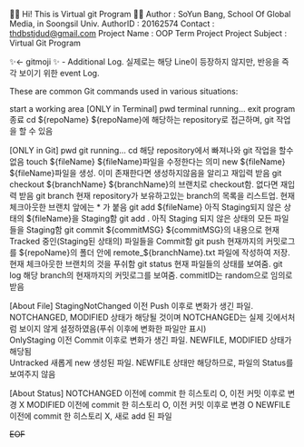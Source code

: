 ✋🏻 Hi! This is Virtual git Program ✋🏻
Author : SoYun Bang, School Of Global Media, in Soongsil Univ.
AuthorID : 20162574
Contact : thdbstjdud@gmail.com
Project Name : OOP Term Project
Project Subject : Virtual Git Program

✨<- gitmoji :sparkles: - Additional Log. 실제로는 해당 Line이 등장하지 않지만, 반응을 즉각 보이기 위한 event Log.

These are common Git commands used in various situations:

start a working area
[ONLY in Terminal]
pwd          terminal running...
exit          program 종료
cd ${repoName}              ${repoName}에 해당하는 repository로 접근하며, git 작업을 할 수 있음

[ONLY in Git]
pwd          git running...
cd          해당 repository에서 빠져나와 git 작업을 할수 없음
touch ${fileName}           ${fileName}파일을 수정한다는 의미
new ${fileName}           ${fileName}파일을 생성. 이미 존재한다면 생성하지않음을 알리고 재입력 받음
git checkout ${branchName}           ${branchName}의 브랜치로 checkout함. 없다면 재입력 받음
git branch          현재 repository가 보유하고있는 branch의 목록을 리스트업. 현재 체크아웃한 브랜치 앞에는 * 가 붙음
git add ${fileName}          아직 Staging되지 않은 상태의 ${fileName}을 Staging함
git add .          아직 Staging 되지 않은 상태의 모든 파일들을 Staging함
git commit ${commitMSG}          ${commitMSG}의 내용으로 현재 Tracked 중인(Staging된 상태의) 파일들을 Commit함
git push           현재까지의 커밋로그를 ${repoName}의 폴더 안에 remote_${branchName}.txt 파일에 작성하여 저장. 현재 체크아웃한 브랜치의 것을 푸쉬함
git status           현재 파일들의 상태를 보여줌. 
git log           해당 branch의 현재까지의 커밋로그를 보여줌. commitID는 random으로 임의로 받음 
 
 
[About File]
StagingNotChanged           이전 Push 이후로 변화가 생긴 파일. NOTCHANGED, MODIFIED 상태가 해당될 것이며 NOTCHANGED는 실제 깃에서처럼 보이지 않게 설정하였음(푸쉬 이후에 변화한 파일만 표시)  
OnlyStaging           이전 Commit 이후로 변화가 생긴 파일. NEWFILE, MODIFIED 상태가 해당됨  
Untracked           새롭게 new 생성된 파일. NEWFILE 상태만 해당하므로, 파일의 Status를 보여주지 않음

[About Status]
NOTCHANGED           이전에 commit 한 히스토리 O, 이전 커밋 이후로 변경 X
MODIFIED           이전에 commit 한 히스토리 O, 이전 커밋 이후로 변경 O
NEWFILE           이전에 commit 한 히스토리 X, 새로 add 된 파일 


~~EOF~~